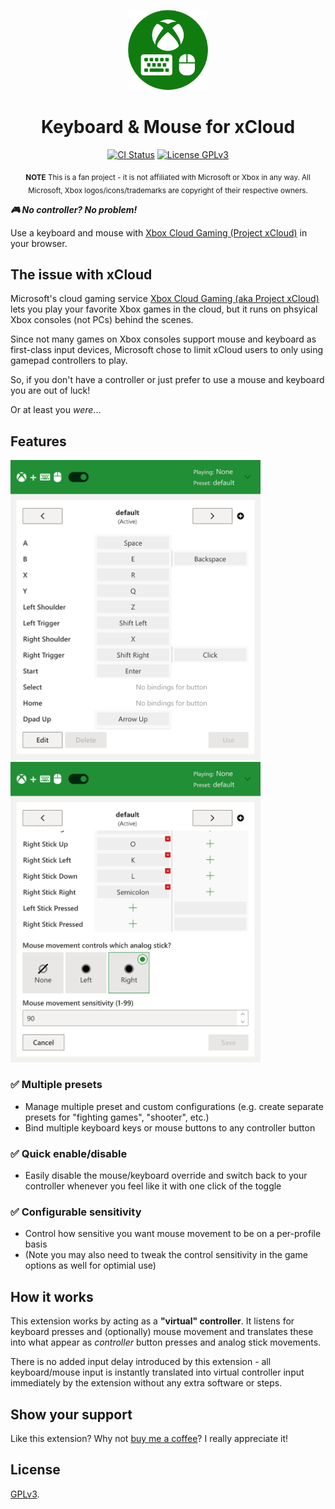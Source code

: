 <p align="center">
  <a href="https://idolize.github.io/xcloud-keyboard-mouse/"><img src="public/icon-128.png" alt="Logo" .></a>
</p>

<h1 align="center">Keyboard & Mouse for xCloud</h1>

<!-- <p align="center">
  <b>Download:</b>
  <a href="https://chrome.google.com/webstore/detail/id">Chrome/Chromium</a> |
  <a href="https://addons.mozilla.org/addon/xloud-keyboard-mouse/?src=external-github">Firefox</a> |
  <a href="https://github.com/ajayyy/Xloud-keyboard-mouse/wiki/Edge">Edge</a> |
  <a href="https://github.com/ajayyy/Xloud-keyboard-mouse/wiki/Safari">Safari for MacOS</a> |
  <a href="https://idolize.github.io/xcloud-keyboard-mouse/">Website</a>
</p> -->

<p align="center">
    <a href="https://github.com/idolize/xcloud-keyboard-mouse/actions/workflows/build.yml"><img src="https://github.com/idolize/xcloud-keyboard-mouse/actions/workflows/build.yml/badge.svg?event=push&branch=master" alt="CI Status" /></a>
    <a href="https://github.com/idolize/xcloud-keyboard-mouse/blob/master/LICENSE.txt"><img src="https://img.shields.io/badge/License-GPLv3-blue.svg" alt="License GPLv3" /></a>
</p>

<p align="center">
  <sub><b>NOTE</b> This is a fan project - it is not affiliated with Microsoft or Xbox in any way.
  All Microsoft, Xbox logos/icons/trademarks are copyright of their respective owners.</sub>
</p>

***🎮 No controller? No problem!***

Use a keyboard and mouse with [Xbox Cloud Gaming (Project xCloud)](https://xbox.com/play) in your browser.

## The issue with xCloud

Microsoft's cloud gaming service [Xbox Cloud Gaming (aka Project xCloud)](https://xbox.com/play) lets you play your favorite Xbox games in the cloud, but it runs on phsyical Xbox consoles (not PCs) behind the scenes.

Since not many games on Xbox consoles support mouse and keyboard as first-class input devices, Microsoft chose to limit xCloud users to only using gamepad controllers to play.

So, if you don't have a controller or just prefer to use a mouse and keyboard you are out of luck!

Or at least you *were*...

## Features

<img src = "docs/assets/extension_screenshot1.png" width="400" alt="Screenshot" /> <img src="docs/assets/extension_screenshot2.png" width="400" alt="Screenshot of editing" />

### ✅ Multiple presets

- Manage multiple preset and custom configurations (e.g. create separate presets for "fighting games", "shooter", etc.)
- Bind multiple keyboard keys or mouse buttons to any controller button

### ✅ Quick enable/disable

- Easily disable the mouse/keyboard override and switch back to your controller whenever you feel like it with one click of the toggle

### ✅ Configurable sensitivity

- Control how sensitive you want mouse movement to be on a per-profile basis
- (Note you may also need to tweak the control sensitivity in the game options as well for optimial use)

## How it works

This extension works by acting as a **"virtual" controller**. It listens for keyboard presses and (optionally) mouse movement and translates these into what appear as *controller* button presses and analog stick movements.

There is no added input delay introduced by this extension - all keyboard/mouse input is instantly translated into virtual controller input immediately by the extension without any extra software or steps.



## Show your support

Like this extension? Why not [buy me a coffee](https://www.buymeacoffee.com/idolize)? I really appreciate it!

## License

[GPLv3](https://github.com/idolize/xcloud-keyboard-mouse/blob/master/LICENSE.txt).
